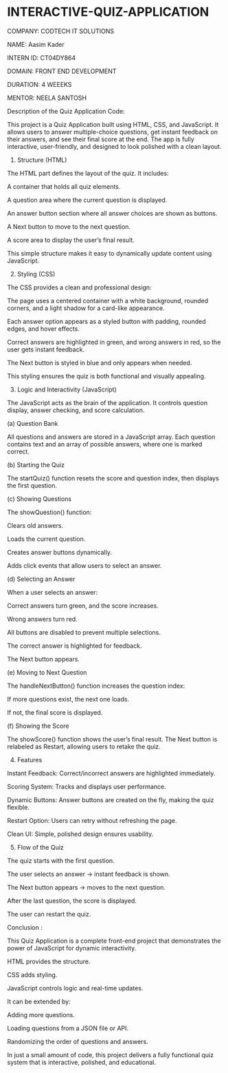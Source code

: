 # INTERACTIVE-QUIZ-APPLICATION

COMPANY: CODTECH IT SOLUTIONS

NAME: Aasim Kader

INTERN ID: CT04DY864

DOMAIN: FRONT END DEVELOPMENT

DURATION: 4 WEEEKS

MENTOR: NEELA SANTOSH

Description of the Quiz Application Code:

This project is a Quiz Application built using HTML, CSS, and JavaScript. It allows users to answer multiple-choice questions, get instant feedback on their answers, and see their final score at the end. The app is fully interactive, user-friendly, and designed to look polished with a clean layout.

1. Structure (HTML)

The HTML part defines the layout of the quiz. It includes:

A container that holds all quiz elements.

A question area where the current question is displayed.

An answer button section where all answer choices are shown as buttons.

A Next button to move to the next question.

A score area to display the user’s final result.

This simple structure makes it easy to dynamically update content using JavaScript.

2. Styling (CSS)

The CSS provides a clean and professional design:

The page uses a centered container with a white background, rounded corners, and a light shadow for a card-like appearance.

Each answer option appears as a styled button with padding, rounded edges, and hover effects.

Correct answers are highlighted in green, and wrong answers in red, so the user gets instant feedback.

The Next button is styled in blue and only appears when needed.

This styling ensures the quiz is both functional and visually appealing.

3. Logic and Interactivity (JavaScript)

The JavaScript acts as the brain of the application. It controls question display, answer checking, and score calculation.

(a) Question Bank

All questions and answers are stored in a JavaScript array. Each question contains text and an array of possible answers, where one is marked correct.

(b) Starting the Quiz

The startQuiz() function resets the score and question index, then displays the first question.

(c) Showing Questions

The showQuestion() function:

Clears old answers.

Loads the current question.

Creates answer buttons dynamically.

Adds click events that allow users to select an answer.

(d) Selecting an Answer

When a user selects an answer:

Correct answers turn green, and the score increases.

Wrong answers turn red.

All buttons are disabled to prevent multiple selections.

The correct answer is highlighted for feedback.

The Next button appears.

(e) Moving to Next Question

The handleNextButton() function increases the question index:

If more questions exist, the next one loads.

If not, the final score is displayed.

(f) Showing the Score

The showScore() function shows the user’s final result.
The Next button is relabeled as Restart, allowing users to retake the quiz.

4. Features

Instant Feedback: Correct/incorrect answers are highlighted immediately.

Scoring System: Tracks and displays user performance.

Dynamic Buttons: Answer buttons are created on the fly, making the quiz flexible.

Restart Option: Users can retry without refreshing the page.

Clean UI: Simple, polished design ensures usability.

5. Flow of the Quiz

The quiz starts with the first question.

The user selects an answer → instant feedback is shown.

The Next button appears → moves to the next question.

After the last question, the score is displayed.

The user can restart the quiz.

Conclusion :

This Quiz Application is a complete front-end project that demonstrates the power of JavaScript for dynamic interactivity.

HTML provides the structure.

CSS adds styling.

JavaScript controls logic and real-time updates.

It can be extended by:

Adding more questions.

Loading questions from a JSON file or API.

Randomizing the order of questions and answers.

In just a small amount of code, this project delivers a fully functional quiz system that is interactive, polished, and educational.

